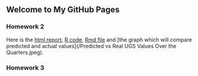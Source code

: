 ## Welcome to My GitHub Pages

### Homework 2
Here is the [html report](/ie360_hw2.html), [R code](/HW2.R), [Rmd file](/ie360_hw2.Rmd) and [the graph which will compare predicted and actual values](/Predicted vs Real UGS Values Over the Quarters.jpeg). 

### Homework 3


